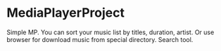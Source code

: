 # MediaPlayerProject

Simple MP. You can sort your music list by titles, duration, artist. Or use browser for download music from special directory. Search tool.
